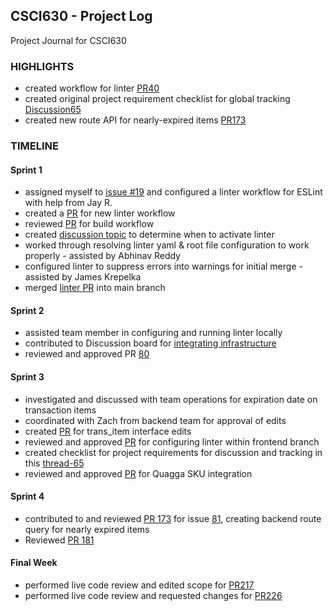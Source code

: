 ## CSCI630 - Project Log
Project Journal for CSCI630

### HIGHLIGHTS

- created workflow for linter [PR40](https://github.com/ChicoState/PantryNode/pull/40)
- created original project requirement checklist for global tracking [Discussion65](https://github.com/ChicoState/PantryNode/discussions/65?sort=new)
- created new route API for nearly-expired items [PR173](https://github.com/ChicoState/PantryNode/pull/173)

### TIMELINE

#### Sprint 1

- assigned myself to [issue #19](https://github.com/ChicoState/PantryNode/issues/19) and configured a linter workflow for ESLint with help from Jay R.
- created a [PR](https://github.com/ChicoState/PantryNode/pull/40) for new linter workflow
- reviewed [PR](https://github.com/ChicoState/PantryNode/pull/35) for build workflow
- created [discussion topic](https://github.com/ChicoState/PantryNode/discussions/42) to determine when to activate linter
- worked through resolving linter yaml & root file configuration to work properly - assisted by Abhinav Reddy
- configured linter to suppress errors into warnings for initial merge - assisted by James Krepelka
- merged [linter PR](https://github.com/ChicoState/PantryNode/pull/40) into main branch

#### Sprint 2

- assisted team member in configuring and running linter locally
- contributed to Discussion board for [integrating infrastructure](https://github.com/ChicoState/PantryNode/discussions/71)
- reviewed and approved PR [80](https://github.com/ChicoState/PantryNode/pull/80)

#### Sprint 3

 - investigated and discussed with team operations for expiration date on transaction items
 - coordinated with Zach from backend team for approval of edits
 - created [PR](https://github.com/ChicoState/PantryNode/pull/117) for trans_item interface edits
 - reviewed and approved [PR](https://github.com/ChicoState/PantryNode/pull/134) for configuring linter within frontend branch
 - created checklist for project requirements for discussion and tracking in this [thread-65](https://github.com/ChicoState/PantryNode/discussions/65?sort=new)
 - reviewed and approved [PR](https://github.com/ChicoState/PantryNode/pull/132) for Quagga SKU integration
 
 #### Sprint 4
 
 - contributed to and reviewed [PR 173](https://github.com/ChicoState/PantryNode/pull/173) for issue [81](https://github.com/ChicoState/PantryNode/issues/81), creating backend route query for nearly expired items
 - Reviewed [PR 181](https://github.com/ChicoState/PantryNode/pull/221)

#### Final Week
- performed live code review and edited scope for [PR217](https://github.com/ChicoState/PantryNode/pull/217)
- performed live code review and requested changes for [PR226](https://github.com/ChicoState/PantryNode/pull/226)
